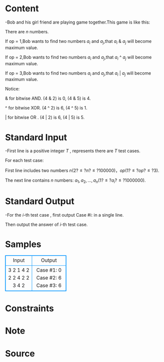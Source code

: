 
# Content

-Bob and his girl friend are playing game together.This game is like this:

There are $n$ numbers.

If op = $1$,Bob wants to find two numbers $a_i$ and $a_j$,that $a_i$ & $a_j$ will become maximum value.

If op = $2$,Bob wants to find two numbers $a_i$ and $a_j$,that $a_i$ ^ $a_j$ will become maximum value.

If op = $3$,Bob wants to find two numbers $a_i$ and $a_j$,that $a_i$ | $a_j$ will become maximum value.

Notice:

& for bitwise AND. (4 & 2) is 0, (4 & 5) is 4.

^ for bitwise XOR. (4 ^ 2) is 6, (4 ^ 5) is 1.

| for bitwise OR . (4 | 2) is 6, (4 | 5) is 5.

# Standard Input

-First line is a positive integer $T$ , represents there are $T$ test cases.

For each test case:

First line includes two numbers $n (2 ?\leq?n?\leq?100000)，op( 1?\leq?op?\leq?3)$.

The next line contains $n$ numbers: $a_1, a_2 ,… , a_n (1?\leq?a_i?\leq?1000000)$.

# Standard Output

-For the $i$-th test case , first output Case #i: in a single line.

Then output the answer of $i$-th test case.

# Samples

<style>
        table,table tr th, table tr td { border:1px solid #0094ff; }
        table { width: 200px; min-height: 25px; line-height: 25px; text-align: center; border-collapse: collapse;}   
    </style>
<table>
	<tr>
		<td>Input</td>
		<td>Output</td>
	</tr>
<tr><td>3
2 1
4 2
2 2
4 2
2 3
4 2</td><td>Case #1: 0
Case #2: 6
Case #3: 6</td></tr></table>


# Constraints



# Note



# Source


